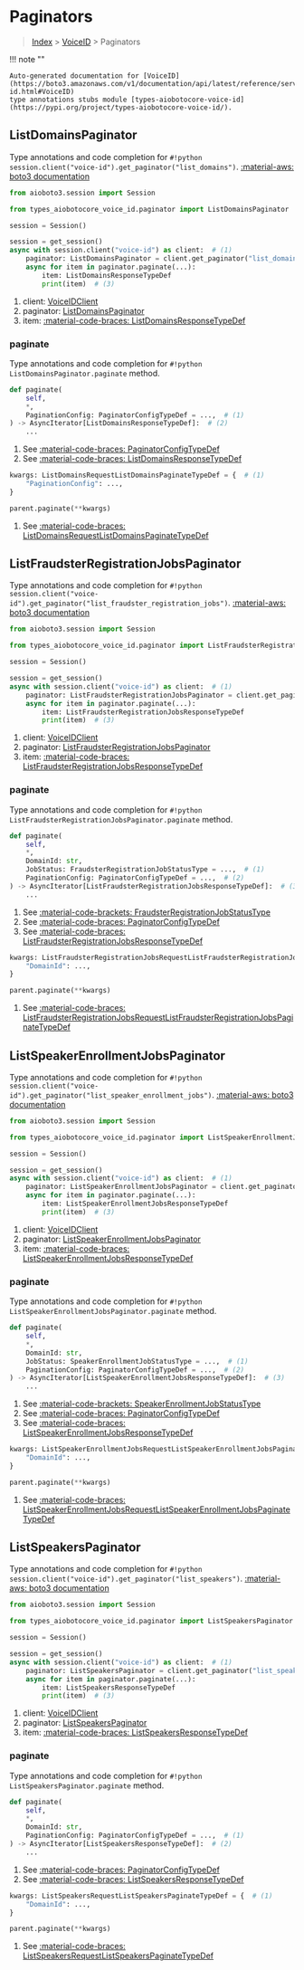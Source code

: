 # Paginators

> [Index](../README.md) > [VoiceID](./README.md) > Paginators

!!! note ""

    Auto-generated documentation for [VoiceID](https://boto3.amazonaws.com/v1/documentation/api/latest/reference/services/voice-id.html#VoiceID)
    type annotations stubs module [types-aiobotocore-voice-id](https://pypi.org/project/types-aiobotocore-voice-id/).

## ListDomainsPaginator

Type annotations and code completion for `#!python session.client("voice-id").get_paginator("list_domains")`.
[:material-aws: boto3 documentation](https://boto3.amazonaws.com/v1/documentation/api/latest/reference/services/voice-id.html#VoiceID.Paginator.ListDomains)

```python title="Usage example"
from aioboto3.session import Session

from types_aiobotocore_voice_id.paginator import ListDomainsPaginator

session = Session()

session = get_session()
async with session.client("voice-id") as client:  # (1)
    paginator: ListDomainsPaginator = client.get_paginator("list_domains")  # (2)
    async for item in paginator.paginate(...):
        item: ListDomainsResponseTypeDef
        print(item)  # (3)
```

1. client: [VoiceIDClient](./client.md)
2. paginator: [ListDomainsPaginator](./paginators.md#listdomainspaginator)
3. item: [:material-code-braces: ListDomainsResponseTypeDef](./type_defs.md#listdomainsresponsetypedef) 


### paginate

Type annotations and code completion for `#!python ListDomainsPaginator.paginate` method.

```python title="Method definition"
def paginate(
    self,
    *,
    PaginationConfig: PaginatorConfigTypeDef = ...,  # (1)
) -> AsyncIterator[ListDomainsResponseTypeDef]:  # (2)
    ...
```

1. See [:material-code-braces: PaginatorConfigTypeDef](./type_defs.md#paginatorconfigtypedef) 
2. See [:material-code-braces: ListDomainsResponseTypeDef](./type_defs.md#listdomainsresponsetypedef) 


```python title="Usage example with kwargs"
kwargs: ListDomainsRequestListDomainsPaginateTypeDef = {  # (1)
    "PaginationConfig": ...,
}

parent.paginate(**kwargs)
```

1. See [:material-code-braces: ListDomainsRequestListDomainsPaginateTypeDef](./type_defs.md#listdomainsrequestlistdomainspaginatetypedef) 
## ListFraudsterRegistrationJobsPaginator

Type annotations and code completion for `#!python session.client("voice-id").get_paginator("list_fraudster_registration_jobs")`.
[:material-aws: boto3 documentation](https://boto3.amazonaws.com/v1/documentation/api/latest/reference/services/voice-id.html#VoiceID.Paginator.ListFraudsterRegistrationJobs)

```python title="Usage example"
from aioboto3.session import Session

from types_aiobotocore_voice_id.paginator import ListFraudsterRegistrationJobsPaginator

session = Session()

session = get_session()
async with session.client("voice-id") as client:  # (1)
    paginator: ListFraudsterRegistrationJobsPaginator = client.get_paginator("list_fraudster_registration_jobs")  # (2)
    async for item in paginator.paginate(...):
        item: ListFraudsterRegistrationJobsResponseTypeDef
        print(item)  # (3)
```

1. client: [VoiceIDClient](./client.md)
2. paginator: [ListFraudsterRegistrationJobsPaginator](./paginators.md#listfraudsterregistrationjobspaginator)
3. item: [:material-code-braces: ListFraudsterRegistrationJobsResponseTypeDef](./type_defs.md#listfraudsterregistrationjobsresponsetypedef) 


### paginate

Type annotations and code completion for `#!python ListFraudsterRegistrationJobsPaginator.paginate` method.

```python title="Method definition"
def paginate(
    self,
    *,
    DomainId: str,
    JobStatus: FraudsterRegistrationJobStatusType = ...,  # (1)
    PaginationConfig: PaginatorConfigTypeDef = ...,  # (2)
) -> AsyncIterator[ListFraudsterRegistrationJobsResponseTypeDef]:  # (3)
    ...
```

1. See [:material-code-brackets: FraudsterRegistrationJobStatusType](./literals.md#fraudsterregistrationjobstatustype) 
2. See [:material-code-braces: PaginatorConfigTypeDef](./type_defs.md#paginatorconfigtypedef) 
3. See [:material-code-braces: ListFraudsterRegistrationJobsResponseTypeDef](./type_defs.md#listfraudsterregistrationjobsresponsetypedef) 


```python title="Usage example with kwargs"
kwargs: ListFraudsterRegistrationJobsRequestListFraudsterRegistrationJobsPaginateTypeDef = {  # (1)
    "DomainId": ...,
}

parent.paginate(**kwargs)
```

1. See [:material-code-braces: ListFraudsterRegistrationJobsRequestListFraudsterRegistrationJobsPaginateTypeDef](./type_defs.md#listfraudsterregistrationjobsrequestlistfraudsterregistrationjobspaginatetypedef) 
## ListSpeakerEnrollmentJobsPaginator

Type annotations and code completion for `#!python session.client("voice-id").get_paginator("list_speaker_enrollment_jobs")`.
[:material-aws: boto3 documentation](https://boto3.amazonaws.com/v1/documentation/api/latest/reference/services/voice-id.html#VoiceID.Paginator.ListSpeakerEnrollmentJobs)

```python title="Usage example"
from aioboto3.session import Session

from types_aiobotocore_voice_id.paginator import ListSpeakerEnrollmentJobsPaginator

session = Session()

session = get_session()
async with session.client("voice-id") as client:  # (1)
    paginator: ListSpeakerEnrollmentJobsPaginator = client.get_paginator("list_speaker_enrollment_jobs")  # (2)
    async for item in paginator.paginate(...):
        item: ListSpeakerEnrollmentJobsResponseTypeDef
        print(item)  # (3)
```

1. client: [VoiceIDClient](./client.md)
2. paginator: [ListSpeakerEnrollmentJobsPaginator](./paginators.md#listspeakerenrollmentjobspaginator)
3. item: [:material-code-braces: ListSpeakerEnrollmentJobsResponseTypeDef](./type_defs.md#listspeakerenrollmentjobsresponsetypedef) 


### paginate

Type annotations and code completion for `#!python ListSpeakerEnrollmentJobsPaginator.paginate` method.

```python title="Method definition"
def paginate(
    self,
    *,
    DomainId: str,
    JobStatus: SpeakerEnrollmentJobStatusType = ...,  # (1)
    PaginationConfig: PaginatorConfigTypeDef = ...,  # (2)
) -> AsyncIterator[ListSpeakerEnrollmentJobsResponseTypeDef]:  # (3)
    ...
```

1. See [:material-code-brackets: SpeakerEnrollmentJobStatusType](./literals.md#speakerenrollmentjobstatustype) 
2. See [:material-code-braces: PaginatorConfigTypeDef](./type_defs.md#paginatorconfigtypedef) 
3. See [:material-code-braces: ListSpeakerEnrollmentJobsResponseTypeDef](./type_defs.md#listspeakerenrollmentjobsresponsetypedef) 


```python title="Usage example with kwargs"
kwargs: ListSpeakerEnrollmentJobsRequestListSpeakerEnrollmentJobsPaginateTypeDef = {  # (1)
    "DomainId": ...,
}

parent.paginate(**kwargs)
```

1. See [:material-code-braces: ListSpeakerEnrollmentJobsRequestListSpeakerEnrollmentJobsPaginateTypeDef](./type_defs.md#listspeakerenrollmentjobsrequestlistspeakerenrollmentjobspaginatetypedef) 
## ListSpeakersPaginator

Type annotations and code completion for `#!python session.client("voice-id").get_paginator("list_speakers")`.
[:material-aws: boto3 documentation](https://boto3.amazonaws.com/v1/documentation/api/latest/reference/services/voice-id.html#VoiceID.Paginator.ListSpeakers)

```python title="Usage example"
from aioboto3.session import Session

from types_aiobotocore_voice_id.paginator import ListSpeakersPaginator

session = Session()

session = get_session()
async with session.client("voice-id") as client:  # (1)
    paginator: ListSpeakersPaginator = client.get_paginator("list_speakers")  # (2)
    async for item in paginator.paginate(...):
        item: ListSpeakersResponseTypeDef
        print(item)  # (3)
```

1. client: [VoiceIDClient](./client.md)
2. paginator: [ListSpeakersPaginator](./paginators.md#listspeakerspaginator)
3. item: [:material-code-braces: ListSpeakersResponseTypeDef](./type_defs.md#listspeakersresponsetypedef) 


### paginate

Type annotations and code completion for `#!python ListSpeakersPaginator.paginate` method.

```python title="Method definition"
def paginate(
    self,
    *,
    DomainId: str,
    PaginationConfig: PaginatorConfigTypeDef = ...,  # (1)
) -> AsyncIterator[ListSpeakersResponseTypeDef]:  # (2)
    ...
```

1. See [:material-code-braces: PaginatorConfigTypeDef](./type_defs.md#paginatorconfigtypedef) 
2. See [:material-code-braces: ListSpeakersResponseTypeDef](./type_defs.md#listspeakersresponsetypedef) 


```python title="Usage example with kwargs"
kwargs: ListSpeakersRequestListSpeakersPaginateTypeDef = {  # (1)
    "DomainId": ...,
}

parent.paginate(**kwargs)
```

1. See [:material-code-braces: ListSpeakersRequestListSpeakersPaginateTypeDef](./type_defs.md#listspeakersrequestlistspeakerspaginatetypedef) 
